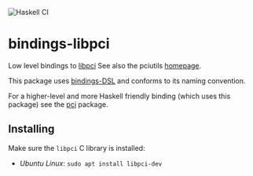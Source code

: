 ![Haskell CI](https://github.com/standardsemiconductor/bindings-libpci/workflows/Haskell%20CI/badge.svg?branch=main)
# bindings-libpci
Low level bindings to [libpci](https://github.com/pciutils/pciutils)
See also the pciutils [homepage](https://mj.ucw.cz/sw/pciutils/).

This package uses [bindings-DSL](http://hackage.haskell.org/package/bindings-DSL) and conforms to its naming convention.

For a higher-level and more Haskell friendly binding (which uses this package) see the [pci](https://github.com/standardsemiconductor/pci) package.

## Installing
Make sure the `libpci` C library is installed:
  * *Ubuntu Linux*: `sudo apt install libpci-dev`
